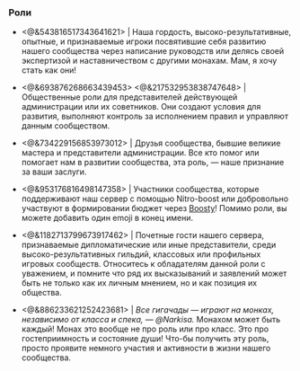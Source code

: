 ### Роли

 - <@&543816517343641621> | Наша гордость, высоко-результативные, опытные, и признаваемые игроки посвятившие себя развитию нашего сообщества через написание руководств или делясь своей экспертизой и наставничеством с другими монахам. Мам, я хочу стать как они!


 - <@&693876268663439453> <@&217532953838747648> | Общественные роли для представителей действующей администрации или их советников. Они создают условия для развития, выполняют контроль за исполнением правил и управляют данным сообществом.


 - <@&734229156853973012> | Друзья сообщества, бывшие великие мастера и представители администрации. Все кто помог или помогает нам в развитии сообщества, эта роль, — наше признание за ваши заслуги.


 - <@&953176816498147358> | Участники сообщества, которые поддерживают наш сервер с помощью Nitro-boost или добровольно участвуют в формировании бюджет через [Boosty](https://boosty.to/nims)! Помимо роли, вы можете добавить один emoji в конец имени.


 - <@&1182713799673917462> | Почетные гости нашего сервера, признаваемые дипломатические или иные представители, среди высоко-результативных гильдий, классовых или профильных игровых сообществ. Относитесь к обладателям данной роли с уважением, и помните что ряд их высказываний и заявлений может быть не только как их личным мнением, но и как позиция их общества.


 - <@&886233621252423681> | *Все гигачады — играют на монках, независимо от класса и спека, — @Narkisa.* Монахом может быть каждый! Монах это вообще не про роль или про класс. Это про гостеприимность и состояние души! Что-бы получить эту роль, просто проявите немного участия и активности в жизни нашего сообщества.